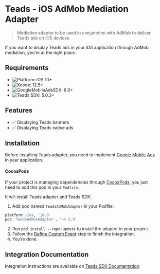 # Teads - iOS AdMob Mediation Adapter
> Mediation adapter to be used in conjunction with AdMob to deliver Teads ads on iOS devices.

If you want to display Teads ads in your iOS application through AdMob mediation, you’re at the right place.

## Requirements

- ![Platform: iOS 10+](https://img.shields.io/badge/Platform-iOS%2010%2B-blue.svg?style=flat)
- ![Xcode: 12.5+](https://img.shields.io/badge/Xcode-12.5+-blue.svg?style=flat)
- ![GoogleMobileAdsSDK: 8.0+](https://img.shields.io/badge/GoogleMobileAdsSDK-8.0+-blue.svg?style=flat)
- ![Teads SDK: 5.0.3+](https://img.shields.io/badge/Teads%20SDK-5.0.3+-blue.svg?style=flat)

## Features

- ✅  Displaying Teads banners
- ✅  Displaying Teads native ads

## Installation

Before installing Teads adapter, you need to implement [Google Mobile Ads](https://developers.google.com/admob/ios/quick-start) in your application.

#### CocoaPods

If your project is managing dependencies through [CocoaPods](https://cocoapods.org/), you just need to add this pod in your `Podfile`.

It will install Teads adapter and Teads SDK.

1. Add pod named `TeadsAdMobAdapter` in your Podfile:

```ruby
platform :ios, '10.0'
pod 'TeadsAdMobAdapter', '~> 5.0'
```

2. Run `pod install --repo-update` to install the adapter in your project.
3. Follow the [Define Custom Event](https://support.teads.tv/support/solutions/articles/36000314767-inread-google-ad-manager-and-admob-mediation#defining_a_custom_event) step to finish the integration.
4. You’re done.

## Integration Documentation

Integration instructions are available on [Teads SDK Documentation](https://support.teads.tv/support/solutions/articles/36000314767-inread-google-ad-manager-and-admob-mediation).
